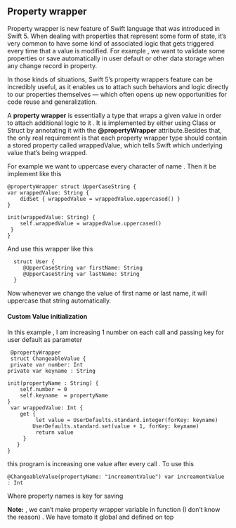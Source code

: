 ## Property wrapper

Property wrapper is new feature of Swift language that was introduced in Swift 5. When dealing with properties that represent some form of state, it’s very common to have some kind of associated logic that gets triggered every time that a value is modified. For example , we want to validate some properties or save automatically in user default or other data storage when any change record in property.

In those kinds of situations, Swift 5’s property wrappers feature can be incredibly useful, as it enables us to attach such behaviors and logic directly to our properties themselves — which often opens up new opportunities for code reuse and generalization. 

A **property wrapper** is essentially a type that wraps a given value in order to attach additional logic to it . It is implemented by either using Class or Struct by annotating it with the **@propertyWrapper** attribute.Besides that, the only real requirement is that each property wrapper type should contain a stored property called wrappedValue, which tells Swift which underlying value that’s being wrapped. 

For example we want to uppercase every character of name .  Then it be implement like this


    @propertyWrapper struct UpperCaseString {
    var wrappedValue: String {
        didSet { wrappedValue = wrappedValue.uppercased() }
    }

    init(wrappedValue: String) {
        self.wrappedValue = wrappedValue.uppercased()
     }
    }

And use this wrapper like this

      struct User {
         @UpperCaseString var firstName: String
         @UpperCaseString var lastName: String
      }


Now whenever we change the value of first name or last name, it will uppercase that string automatically.


#### Custom Value initialization


In  this example , I am increasing 1 number on each call and passing key for user default as parameter
  

     @propertyWrapper
     struct ChangeableValue {
     private var number: Int
    private var keyname : String
     
    init(propertyName : String) {
        self.number = 0
        self.keyname  = propertyName
    }
     var wrappedValue: Int {
        get {
             let value = UserDefaults.standard.integer(forKey: keyname)
            UserDefaults.standard.set(value + 1, forKey: keyname)
             return value
         }
       }
    }


this program is increasing one value after every call . To use this 

    @ChangeableValue(propertyName: "increamentValue") var increamentValue : Int



Where property names  is key for saving

**Note:** , we can’t make property wrapper variable in function (I don’t know the reason) . We have tomato it global and defined on top



